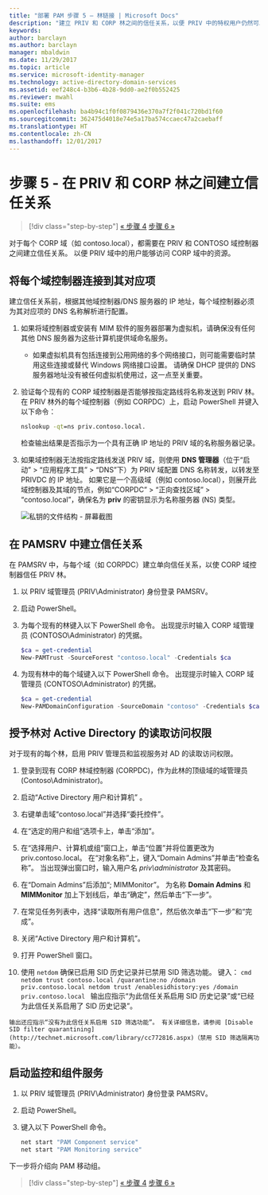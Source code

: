 ```yaml
---
title: "部署 PAM 步骤 5 – 林链接 | Microsoft Docs"
description: "建立 PRIV 和 CORP 林之间的信任关系，以便 PRIV 中的特权用户仍然可以访问 CORP 中的资源。"
keywords: 
author: barclayn
ms.author: barclayn
manager: mbaldwin
ms.date: 11/29/2017
ms.topic: article
ms.service: microsoft-identity-manager
ms.technology: active-directory-domain-services
ms.assetid: eef248c4-b3b6-4b28-9dd0-ae2f0b552425
ms.reviewer: mwahl
ms.suite: ems
ms.openlocfilehash: ba4b94c1f0f0879436e370a7f2f041c720bd1f60
ms.sourcegitcommit: 362475d4018e74e5a17ba574ccaec47a2caebaff
ms.translationtype: HT
ms.contentlocale: zh-CN
ms.lasthandoff: 12/01/2017
---
```

# <a name="step-5--establish-trust-between-priv-and-corp-forests"></a>步骤 5 - 在 PRIV 和 CORP 林之间建立信任关系

>[!div class="step-by-step"]
[« 步骤 4](step-4-install-mim-components-on-pam-server.md)
[步骤 6 »](step-6-transition-group-to-pam.md)

对于每个 CORP 域（如 contoso.local），都需要在 PRIV 和 CONTOSO 域控制器之间建立信任关系。 以便 PRIV 域中的用户能够访问 CORP 域中的资源。

## <a name="connect-each-domain-controller-to-its-counterpart"></a>将每个域控制器连接到其对应项

建立信任关系前，根据其他域控制器/DNS 服务器的 IP 地址，每个域控制器必须为其对应项的 DNS 名称解析进行配置。

1.  如果将域控制器或安装有 MIM 软件的服务器部署为虚拟机，请确保没有任何其他 DNS 服务器为这些计算机提供域命名服务。
    - 如果虚拟机具有包括连接到公用网络的多个网络接口，则可能需要临时禁用这些连接或替代 Windows 网络接口设置。 请确保 DHCP 提供的 DNS 服务器地址没有被任何虚拟机使用过，这一点至关重要。

2.  验证每个现有的 CORP 域控制器是否能够按指定路线将名称发送到 PRIV 林。 在 PRIV 林外的每个域控制器（例如 CORPDC）上，启动 PowerShell 并键入以下命令：

    ```cmd
    nslookup -qt=ns priv.contoso.local.
    ```
    检查输出结果是否指示为一个具有正确 IP 地址的 PRIV 域的名称服务器记录。

3.  如果域控制器无法按指定路线发送 PRIV 域，则使用 **DNS 管理器**（位于“启动” > “应用程序工具” > “DNS”下）为 PRIV 域配置 DNS 名称转发，以转发至 PRIVDC 的 IP 地址。 如果它是一个高级域（例如 contoso.local），则展开此域控制器及其域的节点，例如“CORPDC” > “正向查找区域” > “contoso.local”，确保名为 **priv** 的密钥显示为名称服务器 (NS) 类型。

    ![私钥的文件结构 - 屏幕截图](./media/PAM_GS_DNS_Manager.png)

## <a name="establish-trust-on-pamsrv"></a>在 PAMSRV 中建立信任关系

在 PAMSRV 中，与每个域（如 CORPDC）建立单向信任关系，以使 CORP 域控制器信任 PRIV 林。

1. 以 PRIV 域管理员 (PRIV\Administrator) 身份登录 PAMSRV。

2.  启动 PowerShell。

3.  为每个现有的林键入以下 PowerShell 命令。 出现提示时输入 CORP 域管理员 (CONTOSO\Administrator) 的凭据。

    ```PowerShell
    $ca = get-credential
    New-PAMTrust -SourceForest "contoso.local" -Credentials $ca
    ```

4.  为现有林中的每个域键入以下 PowerShell 命令。 出现提示时输入 CORP 域管理员 (CONTOSO\Administrator) 的凭据。

    ```PowerShell
    $ca = get-credential
    New-PAMDomainConfiguration -SourceDomain "contoso" -Credentials $ca
    ```

## <a name="give-forests-read-access-to-active-directory"></a>授予林对 Active Directory 的读取访问权限

对于现有的每个林，启用 PRIV 管理员和监视服务对 AD 的读取访问权限。

1.  登录到现有 CORP 林域控制器 (CORPDC)，作为此林的顶级域的域管理员 (Contoso\Administrator)。  
2.  启动“Active Directory 用户和计算机” 。  
3.  右键单击域“contoso.local”并选择“委托控件”。  
4.  在“选定的用户和组”选项卡上，单击“添加”。  
5.  在“选择用户、计算机或组”窗口上，单击“位置”并将位置更改为 priv.contoso.local。  在“对象名称”上，键入“Domain Admins”并单击“检查名称”。 当出现弹出窗口时，输入用户名 *priv\administrator* 及其密码。  
6.  在“Domain Admins”后添加“; MIMMonitor”。 为名称 **Domain Admins** 和 **MIMMonitor** 加上下划线后，单击“确定”，然后单击“下一步”。  
7.  在常见任务列表中，选择“读取所有用户信息”，然后依次单击“下一步”和“完成”。  
8.  关闭“Active Directory 用户和计算机”。

9.  打开 PowerShell 窗口。
10.  使用 `netdom` 确保已启用 SID 历史记录并已禁用 SID 筛选功能。 键入：
    ```cmd
    netdom trust contoso.local /quarantine:no /domain priv.contoso.local
    netdom trust /enablesidhistory:yes /domain priv.contoso.local
    ```
    输出应指示“为此信任关系启用 SID 历史记录”或“已经为此信任关系启用了 SID 历史记录”。

    输出还应指示“没有为此信任关系启用 SID 筛选功能”。 有关详细信息，请参阅 [Disable SID filter quarantining](http://technet.microsoft.com/library/cc772816.aspx)（禁用 SID 筛选隔离功能）。

## <a name="start-the-monitoring-and-component-services"></a>启动监控和组件服务

1.  以 PRIV 域管理员 (PRIV\Administrator) 身份登录 PAMSRV。

2.  启动 PowerShell。

3.  键入以下 PowerShell 命令。

    ```cmd
    net start "PAM Component service"
    net start "PAM Monitoring service"
    ```

下一步将介绍向 PAM 移动组。

>[!div class="step-by-step"]
[« 步骤 4](step-4-install-mim-components-on-pam-server.md)
[步骤 6 »](step-6-transition-group-to-pam.md)
